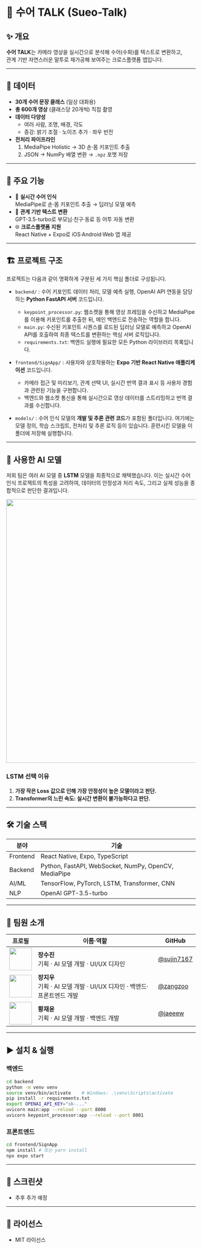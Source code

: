 # 👋 수어 TALK (Sueo-Talk)

## ✨ 개요
**수어 TALK**는 카메라 영상을 실시간으로 분석해 수어(수화)를 텍스트로 변환하고,  
관계 기반 자연스러운 말투로 재가공해 보여주는 크로스플랫폼 앱입니다.

---

## 📂 데이터
- **30개 수어 문장 클래스** (일상 대화용)  
- **총 600개 영상** (클래스당 20개씩) 직접 촬영  
- **데이터 다양성**  
  - 여러 사람, 조명, 배경, 각도  
  - 증강: 밝기 조절 · 노이즈 추가 · 좌우 반전  
- **전처리 파이프라인**  
  1. MediaPipe Holistic → 3D 손·몸 키포인트 추출  
  2. JSON → NumPy 배열 변환 → `.npz` 포맷 저장  

---

## 🚀 주요 기능
- 🎥 **실시간 수어 인식**  
  MediaPipe로 손·몸 키포인트 추출 → 딥러닝 모델 예측  
- 💬 **관계 기반 텍스트 변환**  
  GPT-3.5-turbo로 부모님·친구·동료 등 어투 자동 변환  
- 🌐 **크로스플랫폼 지원**  
  React Native + Expo로 iOS·Android·Web 앱 제공  

---

## 🏗️ 프로젝트 구조

프로젝트는 다음과 같이 명확하게 구분된 세 가지 핵심 폴더로 구성됩니다.

-   `backend/`
    : 수어 키포인트 데이터 처리, 모델 예측 실행, OpenAI API 연동을 담당하는 **Python FastAPI 서버** 코드입니다.
    -   `keypoint_processor.py`: 웹소켓을 통해 영상 프레임을 수신하고 MediaPipe를 이용해 키포인트를 추출한 뒤, 메인 백엔드로 전송하는 역할을 합니다.
    -   `main.py`: 수신된 키포인트 시퀀스를 로드된 딥러닝 모델로 예측하고 OpenAI API를 호출하여 최종 텍스트를 변환하는 핵심 서버 로직입니다.
    -   `requirements.txt`: 백엔드 실행에 필요한 모든 Python 라이브러리 목록입니다.

-   `frontend/SignApp/`
    : 사용자와 상호작용하는 **Expo 기반 React Native 애플리케이션** 코드입니다.
    -   카메라 접근 및 미리보기, 관계 선택 UI, 실시간 번역 결과 표시 등 사용자 경험과 관련된 기능을 구현합니다.
    -   백엔드와 웹소켓 통신을 통해 실시간으로 영상 데이터를 스트리밍하고 번역 결과를 수신합니다.

-   `models/`
    : 수어 인식 모델의 **개발 및 추론 관련 코드**가 포함된 폴더입니다. 여기에는 모델 정의, 학습 스크립트, 전처리 및 추론 로직 등이 있습니다. 훈련시킨 모델을 이 폴더에 저장해 실행합니다.

---

## 🧠 사용한 AI 모델

저희 팀은 여러 AI 모델 중 **LSTM** 모델을 최종적으로 채택했습니다. 이는 실시간 수어 인식 프로젝트의 특성을 고려하여, 데이터의 안정성과 처리 속도, 그리고 실제 성능을 종합적으로 판단한 결과입니다.

<img src="https://github.com/user-attachments/assets/8edbae59-28f9-4101-9198-8d1ad542ca43" width="700"/>


### LSTM 선택 이유
1.  **가장 작은 Loss 값으로 인해 가장 안정성이 높은 모델이라고 판단.**
2.  **Transformer의 느린 속도: 실시간 변환이 불가능하다고 판단.**

---

## 🛠️ 기술 스택
| 분야        | 기술                                 |
|-----------|------------------------------------|
| Frontend  | React Native, Expo, TypeScript     |
| Backend   | Python, FastAPI, WebSocket, NumPy, OpenCV, MediaPipe |
| AI/ML     | TensorFlow, PyTorch, LSTM, Transformer, CNN |
| NLP       | OpenAI GPT-3.5-turbo               |

---

## 👥 팀원 소개

| 프로필 | 이름·역할 | GitHub |
| :----: | ---------------- | ------------------------------------ |
| <img src="https://github.com/sujin7167.png?size=100" width="60"/> | **장수진**<br>기획 · AI 모델 개발 · UI/UX 디자인 | [@sujin7167](https://github.com/sujin7167) |
| <img src="https://github.com/zangzoo.png?size=100" width="60"/> | **장지우**<br>기획 · AI 모델 개발 · UI/UX 디자인 · 백엔드·프론트엔드 개발 | [@zangzoo](https://github.com/zangzoo) |
| <img src="https://github.com/jaeeew.png?size=100" width="60"/> | **황재윤**<br>기획 · AI 모델 개발 · 백엔드 개발| [@jaeeew](https://github.com/jaeeew) |

---

## ▶️ 설치 & 실행

### 백엔드
```bash
cd backend
python -m venv venv
source venv/bin/activate    # Windows: .\venv\Scripts\activate
pip install -r requirements.txt
export OPENAI_API_KEY="sk-..."
uvicorn main:app --reload --port 8000
uvicorn keypoint_processor:app --reload --port 8001
```

### 프론트엔드
```bash
cd frontend/SignApp
npm install # 또는 yarn install
npx expo start
```

---

## 📱 스크린샷
- 추후 추가 예정

---

## 📄 라이선스

- MIT 라이선스
